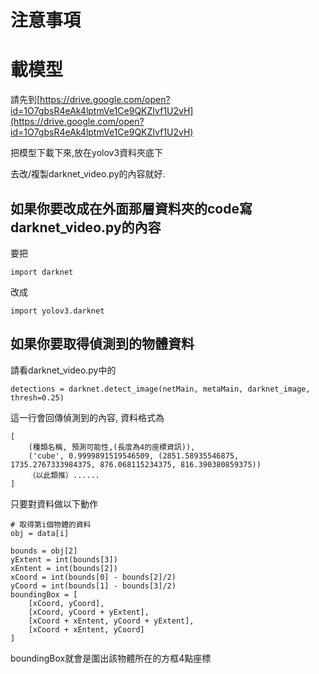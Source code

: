 # 注意事項
# 載模型
請先到[https://drive.google.com/open?id=1O7gbsR4eAk4lptmVe1Ce9QKZIvf1U2vH](https://drive.google.com/open?id=1O7gbsR4eAk4lptmVe1Ce9QKZIvf1U2vH)

把模型下載下來,放在yolov3資料夾底下


去改/複製darknet_video.py的內容就好.

## 如果你要改成在外面那層資料夾的code寫darknet_video.py的內容

要把
```
import darknet
```
改成
```
import yolov3.darknet
```

## 如果你要取得偵測到的物體資料
請看darknet_video.py中的
```
detections = darknet.detect_image(netMain, metaMain, darknet_image, thresh=0.25)
```
這一行會回傳偵測到的內容, 資料格式為
```
[
    (種類名稱, 預測可能性,(長度為4的座標資訊)),
    ('cube', 0.9999891519546509, (2851.58935546875, 1735.2767333984375, 876.068115234375, 816.390380859375))
    （以此類推）......
]
```
只要對資料做以下動作
```
# 取得第i個物體的資料
obj = data[i] 

bounds = obj[2]
yExtent = int(bounds[3])
xEntent = int(bounds[2])
xCoord = int(bounds[0] - bounds[2]/2)
yCoord = int(bounds[1] - bounds[3]/2)
boundingBox = [
    [xCoord, yCoord],
    [xCoord, yCoord + yExtent],
    [xCoord + xEntent, yCoord + yExtent],
    [xCoord + xEntent, yCoord]
]
```
boundingBox就會是圍出該物體所在的方框4點座標
